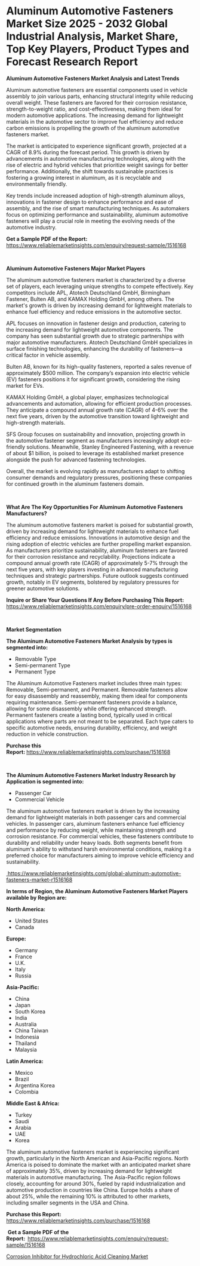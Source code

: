 <p><h1>Aluminum Automotive Fasteners Market Size 2025 - 2032 Global Industrial Analysis, Market Share, Top Key Players, Product Types and Forecast Research Report</h1></p><p><strong>Aluminum Automotive Fasteners Market Analysis and Latest Trends</strong></p>
<p><p>Aluminum automotive fasteners are essential components used in vehicle assembly to join various parts, enhancing structural integrity while reducing overall weight. These fasteners are favored for their corrosion resistance, strength-to-weight ratio, and cost-effectiveness, making them ideal for modern automotive applications. The increasing demand for lightweight materials in the automotive sector to improve fuel efficiency and reduce carbon emissions is propelling the growth of the aluminum automotive fasteners market.</p><p>The market is anticipated to experience significant growth, projected at a CAGR of 8.9% during the forecast period. This growth is driven by advancements in automotive manufacturing technologies, along with the rise of electric and hybrid vehicles that prioritize weight savings for better performance. Additionally, the shift towards sustainable practices is fostering a growing interest in aluminum, as it is recyclable and environmentally friendly. </p><p>Key trends include increased adoption of high-strength aluminum alloys, innovations in fastener design to enhance performance and ease of assembly, and the rise of smart manufacturing techniques. As automakers focus on optimizing performance and sustainability, aluminum automotive fasteners will play a crucial role in meeting the evolving needs of the automotive industry.</p></p>
<p><strong>Get a Sample PDF of the Report:&nbsp;</strong> <a href="https://www.reliablemarketinsights.com/enquiry/request-sample/1516168?utm_campaign=2888&utm_medium=2&utm_source=Github&utm_content=ia&utm_term=29032025&utm_id=aluminum-automotive-fasteners">https://www.reliablemarketinsights.com/enquiry/request-sample/1516168</a></p>
<p>&nbsp;</p>
<p><strong>Aluminum Automotive Fasteners Major Market Players</strong></p>
<p><p>The aluminum automotive fasteners market is characterized by a diverse set of players, each leveraging unique strengths to compete effectively. Key competitors include APL, Atotech Deutschland GmbH, Birmingham Fastener, Bulten AB, and KAMAX Holding GmbH, among others. The market's growth is driven by increasing demand for lightweight materials to enhance fuel efficiency and reduce emissions in the automotive sector.</p><p>APL focuses on innovation in fastener design and production, catering to the increasing demand for lightweight automotive components. The company has seen substantial growth due to strategic partnerships with major automotive manufacturers. Atotech Deutschland GmbH specializes in surface finishing technologies, enhancing the durability of fasteners—a critical factor in vehicle assembly.</p><p>Bulten AB, known for its high-quality fasteners, reported a sales revenue of approximately $500 million. The company’s expansion into electric vehicle (EV) fasteners positions it for significant growth, considering the rising market for EVs. </p><p>KAMAX Holding GmbH, a global player, emphasizes technological advancements and automation, allowing for efficient production processes. They anticipate a compound annual growth rate (CAGR) of 4-6% over the next five years, driven by the automotive transition toward lightweight and high-strength materials.</p><p>SFS Group focuses on sustainability and innovation, projecting growth in the automotive fastener segment as manufacturers increasingly adopt eco-friendly solutions. Meanwhile, Stanley Engineered Fastening, with a revenue of about $1 billion, is poised to leverage its established market presence alongside the push for advanced fastening technologies.</p><p>Overall, the market is evolving rapidly as manufacturers adapt to shifting consumer demands and regulatory pressures, positioning these companies for continued growth in the aluminum fasteners domain.</p></p>
<p>&nbsp;</p>
<p><strong>What Are The Key Opportunities For Aluminum Automotive Fasteners Manufacturers?</strong></p>
<p><p>The aluminum automotive fasteners market is poised for substantial growth, driven by increasing demand for lightweight materials to enhance fuel efficiency and reduce emissions. Innovations in automotive design and the rising adoption of electric vehicles are further propelling market expansion. As manufacturers prioritize sustainability, aluminum fasteners are favored for their corrosion resistance and recyclability. Projections indicate a compound annual growth rate (CAGR) of approximately 5-7% through the next five years, with key players investing in advanced manufacturing techniques and strategic partnerships. Future outlook suggests continued growth, notably in EV segments, bolstered by regulatory pressures for greener automotive solutions.</p></p>
<p><strong>Inquire or Share Your Questions If Any Before Purchasing This Report:</strong> <a href="https://www.reliablemarketinsights.com/enquiry/pre-order-enquiry/1516168?utm_campaign=2888&utm_medium=2&utm_source=Github&utm_content=ia&utm_term=29032025&utm_id=aluminum-automotive-fasteners">https://www.reliablemarketinsights.com/enquiry/pre-order-enquiry/1516168</a></p>
<p>&nbsp;</p>
<p><strong>Market Segmentation</strong></p>
<p><strong>The Aluminum Automotive Fasteners Market Analysis by types is segmented into:</strong></p>
<p><ul><li>Removable Type</li><li>Semi-permanent Type</li><li>Permanent Type</li></ul></p>
<p><p>The Aluminum Automotive Fasteners market includes three main types: Removable, Semi-permanent, and Permanent. Removable fasteners allow for easy disassembly and reassembly, making them ideal for components requiring maintenance. Semi-permanent fasteners provide a balance, allowing for some disassembly while offering enhanced strength. Permanent fasteners create a lasting bond, typically used in critical applications where parts are not meant to be separated. Each type caters to specific automotive needs, ensuring durability, efficiency, and weight reduction in vehicle construction.</p></p>
<p><strong>Purchase this Report:&nbsp;</strong><a href="https://www.reliablemarketinsights.com/purchase/1516168?utm_campaign=2888&utm_medium=2&utm_source=Github&utm_content=ia&utm_term=29032025&utm_id=aluminum-automotive-fasteners">https://www.reliablemarketinsights.com/purchase/1516168</a></p>
<p>&nbsp;</p>
<p><strong>The Aluminum Automotive Fasteners Market Industry Research by Application is segmented into:</strong></p>
<p><ul><li>Passenger Car</li><li>Commercial Vehicle</li></ul></p>
<p><p>The aluminum automotive fasteners market is driven by the increasing demand for lightweight materials in both passenger cars and commercial vehicles. In passenger cars, aluminum fasteners enhance fuel efficiency and performance by reducing weight, while maintaining strength and corrosion resistance. For commercial vehicles, these fasteners contribute to durability and reliability under heavy loads. Both segments benefit from aluminum's ability to withstand harsh environmental conditions, making it a preferred choice for manufacturers aiming to improve vehicle efficiency and sustainability.</p></p>
<p><a href="https://www.reliablemarketinsights.com/global-aluminum-automotive-fasteners-market-r1516168?utm_campaign=2888&utm_medium=2&utm_source=Github&utm_content=ia&utm_term=29032025&utm_id=aluminum-automotive-fasteners">&nbsp;https://www.reliablemarketinsights.com/global-aluminum-automotive-fasteners-market-r1516168</a></p>
<p><strong>In terms of Region, the Aluminum Automotive Fasteners Market Players available by Region are:</strong></p>
<p>
    <p> <strong> North America: </strong>
        <ul>
            <li>United States</li>
            <li>Canada</li>
        </ul>
        </p> 
    <p> <strong> Europe: </strong>
        <ul>
            <li>Germany</li>
            <li>France</li>
            <li>U.K.</li>
            <li>Italy</li>
            <li>Russia</li>
        </ul>
        </p> 
    <p> <strong> Asia-Pacific: </strong>
        <ul>
            <li>China</li>
            <li>Japan</li>
            <li>South Korea</li>
            <li>India</li>
            <li>Australia</li>
            <li>China Taiwan</li>
            <li>Indonesia</li>
            <li>Thailand</li>
            <li>Malaysia</li>
        </ul>
        </p> 
    <p> <strong> Latin America: </strong>
        <ul>
            <li>Mexico</li>
            <li>Brazil</li>
            <li>Argentina Korea</li>
            <li>Colombia</li>
        </ul>
        </p> 
    <p> <strong> Middle East & Africa: </strong>
        <ul>
            <li>Turkey</li>
            <li>Saudi</li>
            <li>Arabia</li>
            <li>UAE</li>
            <li>Korea</li>
        </ul>
    </p>
    </p>
<p><p>The aluminum automotive fasteners market is experiencing significant growth, particularly in the North American and Asia-Pacific regions. North America is poised to dominate the market with an anticipated market share of approximately 35%, driven by increasing demand for lightweight materials in automotive manufacturing. The Asia-Pacific region follows closely, accounting for around 30%, fueled by rapid industrialization and automotive production in countries like China. Europe holds a share of about 25%, while the remaining 10% is attributed to other markets, including smaller segments in the USA and China.</p></p>
<p><strong>Purchase this Report: </strong><a href="https://www.reliablemarketinsights.com/purchase/1516168?utm_campaign=2888&utm_medium=2&utm_source=Github&utm_content=ia&utm_term=29032025&utm_id=aluminum-automotive-fasteners">https://www.reliablemarketinsights.com/purchase/1516168</a></p>
<p>&nbsp;<strong>Get a Sample PDF of the Report:&nbsp;&nbsp;</strong><a href="https://www.reliablemarketinsights.com/enquiry/request-sample/1516168?utm_campaign=2888&utm_medium=2&utm_source=Github&utm_content=ia&utm_term=29032025&utm_id=aluminum-automotive-fasteners">https://www.reliablemarketinsights.com/enquiry/request-sample/1516168</a></p>
<p><strong></strong></p>
<p><p><a href="https://github.com/popupioo/Market-Research-Report-List-1/blob/main/corrosion-inhibitor-for-hydrochloric-acid-cleaning-market.md?utm_campaign=2888&utm_medium=2&utm_source=Github&utm_content=ia&utm_term=29032025&utm_id=aluminum-automotive-fasteners">Corrosion Inhibitor for Hydrochloric Acid Cleaning Market</a></p></p>